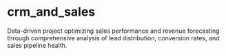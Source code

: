 # crm_and_sales
Data-driven project optimizing sales performance and revenue forecasting through comprehensive analysis of lead distribution, conversion rates, and sales pipeline health.
